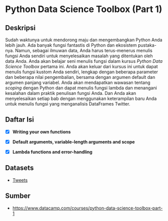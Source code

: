 # Python Data Science Toolbox (Part 1)

## Deskripsi

Sudah waktunya untuk mendorong maju dan mengembangkan Python Anda lebih jauh. Ada banyak fungsi fantastis di Python dan ekosistem pustaka-nya. Namun, sebagai ilmuwan data, Anda harus terus-menerus menulis fungsi Anda sendiri untuk menyelesaikan masalah yang ditentukan oleh data Anda. Anda akan belajar seni menulis fungsi dalam kursus *Python Data Science Toolbox* pertama ini. Anda akan keluar dari kursus ini untuk dapat menulis fungsi kustom Anda sendiri, lengkap dengan beberapa parameter dan beberapa nilai pengembalian, bersama dengan argumen default dan argumen panjang variabel. Anda akan mendapatkan wawasan tentang *scoping* dengan Python dan dapat menulis fungsi lambda dan menangani kesalahan dalam praktik penulisan fungsi Anda. Dan Anda akan menyelesaikan setiap bab dengan menggunakan keterampilan baru Anda untuk menulis fungsi yang menganalisis DataFrames Twitter. 

## Daftar Isi

- [x] **Writing your own functions**
- [x] **Default arguments, variable-length arguments and scope**
- [x] **Lambda functions and error-handling**
   
   
## Datasets

* [Tweets](https://assets.datacamp.com/production/repositories/463/datasets/82e9842c09ad135584521e293091c2327251121d/tweets.csv)


## Sumber

* https://www.datacamp.com/courses/python-data-science-toolbox-part-1